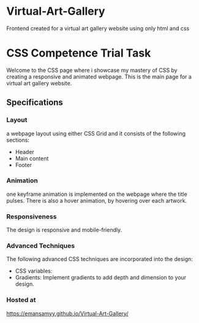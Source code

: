 # Virtual-Art-Gallery
Frontend created for a virtual art gallery website using only html and css

# CSS Competence Trial Task

Welcome to the CSS page where i showcase my mastery of CSS by creating a responsive and animated webpage. This is the main page for a virtual art gallery website.


## Specifications

### Layout
a webpage layout using either CSS Grid and it consists of the following sections:
- Header
- Main content
- Footer

### Animation
one keyframe animation is implemented on the webpage where the title pulses. There is also a hover animation, by hovering over each artwork.

### Responsiveness
The design is responsive and mobile-friendly. 

### Advanced Techniques
The following advanced CSS techniques are incorporated into the design:
- CSS variables: 
- Gradients: Implement gradients to add depth and dimension to your design.

### Hosted at
https://emansamyy.github.io/Virtual-Art-Gallery/